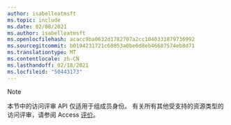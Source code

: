 ```yaml
---
author: isabelleatmsft
ms.topic: include
ms.date: 02/08/2021
ms.author: isabelleatmsft
ms.openlocfilehash: acacc9ba0632d1782707a2cc1040331879736992
ms.sourcegitcommit: b0194231721c68053a0be6d8eb46687574eb8d71
ms.translationtype: MT
ms.contentlocale: zh-CN
ms.lasthandoff: 02/18/2021
ms.locfileid: "50443173"
---
```

<!-- markdownlint-disable MD041-->

>[!NOTE]
>本节中的访问评审 API 仅适用于组成员身份。 有关所有其他受支持的资源类型的访问评审，请参阅 Access [评价](accessreviews-root.md)。
